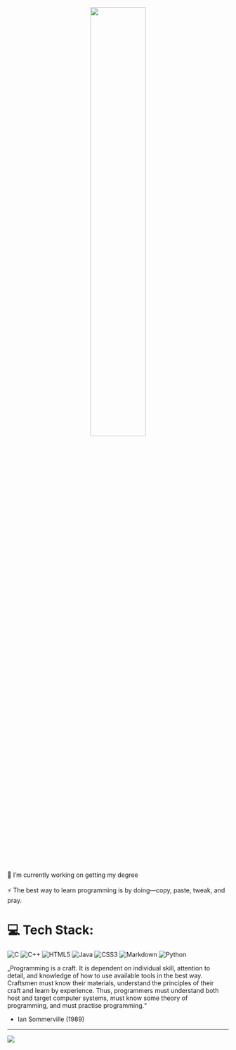 <div align="center">
<img src="https://i.imgur.com/OgNdMIW.gif" align="center" style="width: 50%" />
</div>  

🔭 I’m currently working on getting my degree<br><br>⚡ The best way to learn programming is by doing—copy, paste, tweak, and pray.

# 💻 Tech Stack:
![C](https://img.shields.io/badge/c-%2300599C.svg?style=flat-square&logo=c&logoColor=white) ![C++](https://img.shields.io/badge/c++-%2300599C.svg?style=flat-square&logo=c%2B%2B&logoColor=white) ![HTML5](https://img.shields.io/badge/html5-%23E34F26.svg?style=flat-square&logo=html5&logoColor=white) ![Java](https://img.shields.io/badge/java-%23ED8B00.svg?style=flat-square&logo=openjdk&logoColor=white) ![CSS3](https://img.shields.io/badge/css3-%231572B6.svg?style=flat-square&logo=css3&logoColor=white) ![Markdown](https://img.shields.io/badge/markdown-%23000000.svg?style=flat-square&logo=markdown&logoColor=white) ![Python](https://img.shields.io/badge/python-3670A0?style=flat-square&logo=python&logoColor=ffdd54)

„Programming is a craft. It is dependent on individual skill,
attention to detail, and knowledge of how to use available tools
in the best way. Craftsmen must know their materials,
understand the principles of their craft and learn by experience.
Thus, programmers must understand both host and target
computer systems, must know some theory of programming,
and must practise programming.“
- Ian Sommerville (1989)

---
[![](https://visitcount.itsvg.in/api?id=swaggyiroh&icon=10&color=13)](https://visitcount.itsvg.in)

<!-- Proudly created with GPRM ( https://gprm.itsvg.in ) -->
